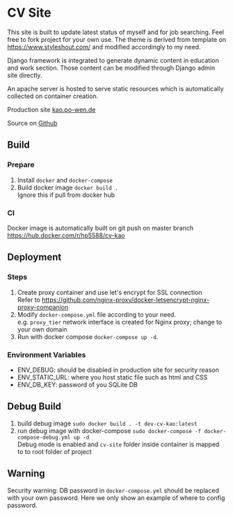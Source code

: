 # CV Site
This site is built to update latest status of myself and for job searching. Feel free to fork project for your own use. The theme is derived from template on https://www.styleshout.com/ and modified accordingly to my need.

Django framework is integrated to generate dynamic content in education and work section. Those content can be modified through Django admin site directly. 

An apache server is hosted to serve static resources which is automatically collected on container creation.

Production site [kao.po-wen.de](https://kao.po-wen.de/)

Source on [Github](https://github.com/hp5588/CV-Site)

## Build
### Prepare
1. Install ``docker`` and ``docker-compose``
1. Build docker image ``docker build .`` \
    Ignore this if pull from docker hub

### CI
Docker image is automatically built on git push on master branch
https://hub.docker.com/r/hp5588/cv-kao

## Deployment  
### Steps
1. Create proxy container and use let's encrypt for SSL connection \
 Refer to https://github.com/nginx-proxy/docker-letsencrypt-nginx-proxy-companion
1. Modify ``docker-compose.yml`` file according to your need.\
    e.g. ``proxy_tier`` network interface is created for Nginx proxy; change to your own domain
1. Run with docker compose ``docker-compose up -d``. 

### Environment Variables
- ENV_DEBUG: should be disabled in production site for security reason
- ENV_STATIC_URL: where you host static file such as html and CSS
- ENV_DB_KEY: password of you SQLite DB 


## Debug Build
1. build debug image ``sudo docker build . -t dev-cv-kao:latest``
1. run debug image with docker-compose ``sudo docker-compose -f docker-compose-debug.yml up -d``\
    Debug mode is enabled and `cv-site` folder inside container is mapped to to root folder of project





## Warning
Security warning: DB password in ``docker-compose.yml`` should be replaced with your own password. Here we only show an example of where to config password.